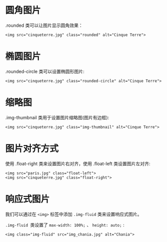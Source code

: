 # 圆角图片
.rounded 类可以让图片显示圆角效果：
```
<img src="cinqueterre.jpg" class="rounded" alt="Cinque Terre">
```

# 椭圆图片
.rounded-circle 类可以设置椭圆形图片:
```
<img src="cinqueterre.jpg" class="rounded-circle" alt="Cinque Terre">
```

# 缩略图
.img-thumbnail 类用于设置图片缩略图(图片有边框):
```
<img src="cinqueterre.jpg" class="img-thumbnail" alt="Cinque Terre">
```


# 图片对齐方式
使用 .float-right 类来设置图片右对齐，使用 .float-left 类设置图片左对齐:
```
<img src="paris.jpg" class="float-left"> 
<img src="cinqueterre.jpg" class="float-right">
```


# 响应式图片
我们可以通过在 `<img>` 标签中添加 `.img-fluid` 类来设置响应式图片。

`.img-fluid `类设置了 `max-width: 100%;` 、 `height: auto;` :
```
<img class="img-fluid" src="img_chania.jpg" alt="Chania">
```

